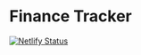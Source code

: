# Finance Tracker
[![Netlify Status](https://api.netlify.com/api/v1/badges/357aea59-ef48-48d5-874e-530936d7beaf/deploy-status)](https://app.netlify.com/sites/fitracker/deploys)
